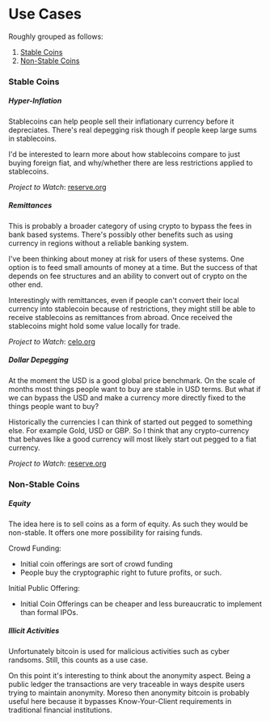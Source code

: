 # Use Cases
Roughly grouped as follows:
1. [Stable Coins](#stable-coins)
2. [Non-Stable Coins](#non-stable-coins)

### Stable Coins
##### Hyper-Inflation
Stablecoins can help people sell their inflationary currency before it depreciates. There's real depegging risk though if people keep large sums in stablecoins. 

I'd be interested to learn more about how stablecoins compare to just buying foreign fiat, and why/whether there are less restrictions applied to stablecoins.

_Project to Watch_: [reserve.org](https://reserve.org/)

##### Remittances
This is probably a broader category of using crypto to bypass the fees in bank based systems. There's possibly other benefits such as using currency in regions without a reliable banking system.

I've been thinking about money at risk for users of these systems. One option is to feed small amounts of money at a time. But the success of that depends on fee structures and an ability to convert out of crypto on the other end. 

Interestingly with remittances, even if people can't convert their local currency into stablecoin because of restrictions, they might still be able to receive stablecoins as remittances from abroad. Once received the stablecoins might hold some value locally for trade. 

_Project to Watch_: [celo.org](https://celo.org/)

##### Dollar Depegging
At the moment the USD is a good global price benchmark. On the scale of months most things people want to buy are stable in USD terms. But what if we can bypass the USD and make a currency more directly fixed to the things people want to buy?

Historically the currencies I can think of started out pegged to something else. For example Gold, USD or GBP. So I think that any crypto-currency that behaves like a good currency will most likely start out pegged to a fiat currency.

_Project to Watch_: [reserve.org](https://reserve.org/)


### Non-Stable Coins
##### Equity
The idea here is to sell coins as a form of equity. As such they would be non-stable. It offers one more possibility for raising funds.

Crowd Funding:
* Initial coin offerings are sort of crowd funding
* People buy the cryptographic right to future profits, or such.

Initial Public Offering:
* Initial Coin Offerings can be cheaper and less bureaucratic to implement than formal IPOs.

##### Illicit Activities
Unfortunately bitcoin is used for malicious activities such as cyber randsoms. Still, this counts as a use case.

On this point it's interesting to think about the anonymity aspect. Being a public ledger the transactions are very traceable in ways despite users trying to maintain anonymity. Moreso then anonymity bitcoin is probably useful here because it bypasses Know-Your-Client requirements in traditional financial institutions.
